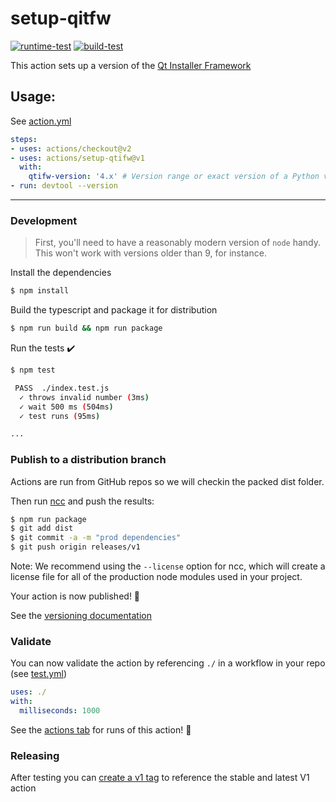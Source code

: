 # setup-qitfw

[![runtime-test](https://github.com/jmarrec/setup-qtifw/actions/workflows/test.yml/badge.svg)](https://github.com/jmarrec/setup-qtifw/actions/workflows/test.yml)
[![build-test](https://github.com/jmarrec/setup-qtifw/actions/workflows/test-build.yml/badge.svg)](https://github.com/jmarrec/setup-qtifw/actions/workflows/test-build.yml)

This action sets up a version of the [Qt Installer Framework](https://doc.qt.io/qtinstallerframework/)


## Usage:

See [action.yml](action.yml)

```yaml
steps:
- uses: actions/checkout@v2
- uses: actions/setup-qtifw@v1
  with:
    qtifw-version: '4.x' # Version range or exact version of a Python version to use, using SemVer's version range syntax
- run: devtool --version
```

----

### Development

> First, you'll need to have a reasonably modern version of `node` handy. This won't work with versions older than 9, for instance.

Install the dependencies
```bash
$ npm install
```

Build the typescript and package it for distribution
```bash
$ npm run build && npm run package
```

Run the tests :heavy_check_mark:
```bash
$ npm test

 PASS  ./index.test.js
  ✓ throws invalid number (3ms)
  ✓ wait 500 ms (504ms)
  ✓ test runs (95ms)

...
```

### Publish to a distribution branch

Actions are run from GitHub repos so we will checkin the packed dist folder.

Then run [ncc](https://github.com/zeit/ncc) and push the results:
```bash
$ npm run package
$ git add dist
$ git commit -a -m "prod dependencies"
$ git push origin releases/v1
```

Note: We recommend using the `--license` option for ncc, which will create a license file for all of the production node modules used in your project.

Your action is now published! :rocket:

See the [versioning documentation](https://github.com/actions/toolkit/blob/master/docs/action-versioning.md)

### Validate

You can now validate the action by referencing `./` in a workflow in your repo (see [test.yml](.github/workflows/test.yml))

```yaml
uses: ./
with:
  milliseconds: 1000
```

See the [actions tab](https://github.com/actions/typescript-action/actions) for runs of this action! :rocket:


### Releasing

After testing you can [create a v1 tag](https://github.com/actions/toolkit/blob/master/docs/action-versioning.md) to reference the stable and latest V1 action
